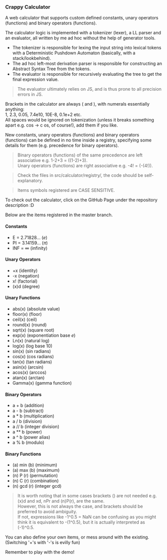### Crappy Calculator

A web calculator that supports custom defined constants, unary operators
(functions) and binary operators (functions).

The calculator logic is implemented with a tokenizer (lexer), a LL parser and an
evaluator, all written by me ad hoc without the help of generator tools.

- The tokenizer is responsible for lexing the input string into lexical tokens
  with a Deterministic Pushdown Automaton (basically, with a stack/lookbehind).
- The ad hoc left-most derivation parser is responsible for constructing an
  Abstract Syntax Tree from the tokens.
- The evaluator is responsible for recursively evaluating the tree to get the
  final expression value.

> The evaluator ultimately relies on JS, and is thus prone to all precision
> errors in JS.

Brackets in the calculator are always ( and ), with numerals essentially
anything:  
1, 2.3, 0.05, 7.4e10, 10E-8, 0.1e+2 etc.  
All spaces would be ignored on tokenization (unless it breaks something apart
e.g. cos → c os, of course!), add them if you like.

New constants, unary operators (functions) and binary operators (functions) can
be defined in no time inside a registry, specifying some details for them (e.g.
precedence for binary operators).

> Binary operators (functions) of the same precedence are left associative e.g.
> 1-2+3 = ((1-2)+3).  
> Unary operators (functions) are right associative e.g. -4! = (-(4!)).

> Check the files in src/calculator/registry/, the code should be
> self-explanatory.

> Items symbols registered are CASE SENSITIVE.

To check out the calculator, click on the GitHub Page under the repository
description :D

Below are the items registered in the master branch.

#### Constants

- E = 2.71828... ($e$)
- PI = 3.14159... ($\pi$)
- INF = $\infty$ (infinity)

#### Unary Operators

- \+x (identity)
- \-x (negation)
- x! (factorial)
- (x)d (degree)

#### Unary Functions

- abs(x) (absolute value)
- floor(x) (floor)
- ceil(x) (ceil)
- round(x) (round)
- sqrt(x) (square root)
- exp(x) (exponentiation base $e$)
- Ln(x) (natural log)
- log(x) (log base 10)
- sin(x) (sin radians)
- cos(x) (cos radians)
- tan(x) (tan radians)
- asin(x) (arcsin)
- acos(x) (arccos)
- atan(x) (arctan)
- Gamma(x) (gamma function)

#### Binary Operators

- a \+ b (addition)
- a \- b (subtract)
- a \* b (multiplication)
- a / b (division)
- a // b (integer division)
- a \*\* b (power)
- a ^ b (power alias)
- a % b (modulo)

#### Binary Functions

- (a) min (b) (minimum)
- (a) max (b) (maximum)
- (n) P (r) (permutation)
- (n) C (r) (combination)
- (n) gcd (r) (integer gcd)

> It is worth noting that in some cases brackets () are not needed e.g. (x)d and
> xd, nPr and (n)P(r), are the same.  
> However, this is not always the case, and brackets should be preferred to
> avoid ambiguity.  
> If not, expressions like -1^0.5 = NaN can be confusing as you might think it
> is equivalent to -(1^0.5), but it is actually interpreted as (-1)^0.5.

You can also define your own items, or mess around with the existing. (Switching
'+'s with '-'s is evilly fun)

Remember to play with the demo!
